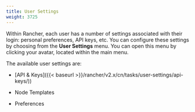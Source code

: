 ```yaml
---
title: User Settings
weight: 3725
---
```


Within Rancher, each user has a number of settings associated with their login: personal preferences, API keys, etc. You can configure these settings by choosing from the **User Settings** menu. You can open this menu by clicking your avatar, located within the main menu.

The available user settings are:

- [API & Keys]({{< baseurl >}}/rancher/v2.x/cn/tasks/user-settings/api-keys/))

- Node Templates

- Preferences
